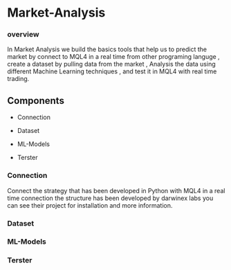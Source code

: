 # Market-Analysis

### overview

In Market Analysis we build the basics tools that help us to predict the market by connect to MQL4 in a real time from other programing languge , create a dataset by pulling data from the market , Analysis the data using different Machine Learning techniques , and test it in MQL4 with real time trading.

## Components

* Connection

* Dataset

* ML-Models

* Terster


### Connection

Connect the strategy that has been developed in Python with MQL4 in a real time connection the structure has been developed by darwinex labs you can see their project for installation and more information.

### Dataset

### ML-Models

### Terster
